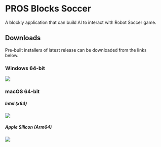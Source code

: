 # PROS Blocks Soccer
A blockly application that can build AI to interact with Robot Soccer game.

## Downloads
Pre-built installers of latest release can be downloaded from the links below.

### Windows 64-bit
[![](https://img.shields.io/badge/EXE%20Installer-v1.1.0-blue)](https://github.com/PAIA-PROS/pros-blocks-soccer/releases/download/v1.1.0/PROS.Blocks.Soccer-1.1.0.Setup.exe)

### macOS 64-bit

##### Intel (x64)
[![](https://img.shields.io/badge/DMG%20Installer-v1.1.0-red)](https://github.com/PAIA-PROS/pros-blocks-soccer/releases/download/v1.1.0/PROS.Blocks.Soccer-1.1.0-x64.dmg)

##### Apple Silicon (Arm64)
[![](https://img.shields.io/badge/DMG%20Installer-v1.1.0-red)](https://github.com/PAIA-PROS/pros-blocks-soccer/releases/download/v1.1.0/PROS.Blocks.Soccer-1.1.0-arm64.dmg)